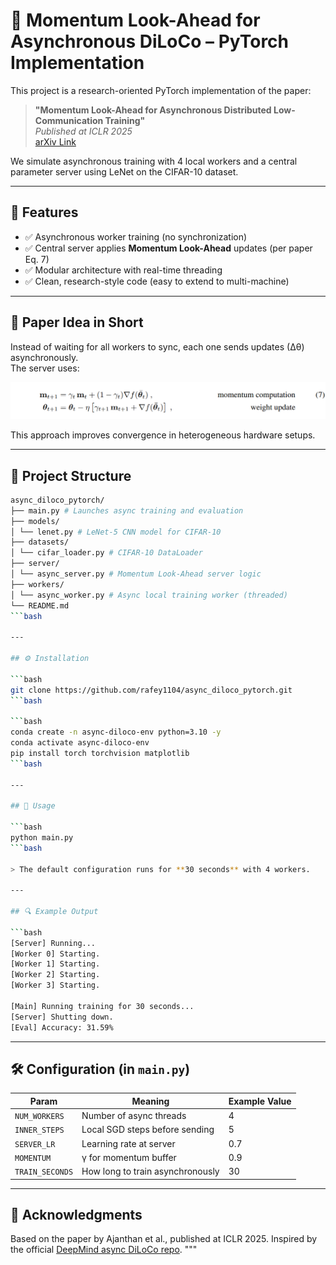 # 🚀 Momentum Look-Ahead for Asynchronous DiLoCo – PyTorch Implementation

This project is a research-oriented PyTorch implementation of the paper:

> **"Momentum Look-Ahead for Asynchronous Distributed Low-Communication Training"**  
> *Published at ICLR 2025*  
> [arXiv Link](https://openreview.net/pdf?id=4O8nzTkHPI)

We simulate asynchronous training with 4 local workers and a central parameter server using LeNet on the CIFAR-10 dataset.

---

## 📌 Features

- ✅ Asynchronous worker training (no synchronization)
- ✅ Central server applies **Momentum Look-Ahead** updates (per paper Eq. 7)
- ✅ Modular architecture with real-time threading
- ✅ Clean, research-style code (easy to extend to multi-machine)

---

## 🧠 Paper Idea in Short

Instead of waiting for all workers to sync, each one sends updates (∆θ) asynchronously.  
The server uses:

![Training Screenshot](assets/screenshot.png)

This approach improves convergence in heterogeneous hardware setups.

---

## 📁 Project Structure

```bash
async_diloco_pytorch/
├── main.py # Launches async training and evaluation
├── models/
│ └── lenet.py # LeNet-5 CNN model for CIFAR-10
├── datasets/
│ └── cifar_loader.py # CIFAR-10 DataLoader
├── server/
│ └── async_server.py # Momentum Look-Ahead server logic
├── workers/
│ └── async_worker.py # Async local training worker (threaded)
└── README.md
```bash

---

## ⚙️ Installation

```bash
git clone https://github.com/rafey1104/async_diloco_pytorch.git
```bash

```bash
conda create -n async-diloco-env python=3.10 -y
conda activate async-diloco-env
pip install torch torchvision matplotlib
```bash

---

## 🚀 Usage

```bash
python main.py
```bash

> The default configuration runs for **30 seconds** with 4 workers.

---

## 🔍 Example Output

```bash
[Server] Running...
[Worker 0] Starting.
[Worker 1] Starting.
[Worker 2] Starting.
[Worker 3] Starting.

[Main] Running training for 30 seconds...
[Server] Shutting down.
[Eval] Accuracy: 31.59%
```

---

## 🛠 Configuration (in `main.py`)

| Param         | Meaning                            | Example Value |
|---------------|------------------------------------|---------------|
| `NUM_WORKERS` | Number of async threads            | 4             |
| `INNER_STEPS` | Local SGD steps before sending     | 5             |
| `SERVER_LR`   | Learning rate at server            | 0.7           |
| `MOMENTUM`    | γ for momentum buffer              | 0.9           |
| `TRAIN_SECONDS`| How long to train asynchronously | 30            |

---

## 🙏 Acknowledgments

Based on the paper by Ajanthan et al., published at ICLR 2025. Inspired by the official [DeepMind async DiLoCo repo](https://github.com/google-deepmind/asyncdiloco).
"""
